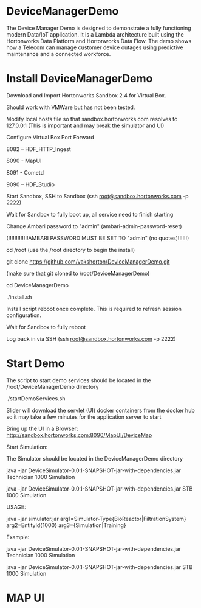 # DeviceManagerDemo
The Device Manager Demo is designed to demonstrate a fully functioning modern Data/IoT application. 
It is a Lambda architecture built using the Hortonworks Data Platform and Hortonworks Data Flow. 
The demo shows how a Telecom can manage customer device outages using predictive maintenance and a connected workforce.

# Install DeviceManagerDemo
Download and Import Hortonworks Sandbox 2.4 for Virtual Box. 

Should work with VMWare but has not been tested. 

Modify local hosts file so that sandbox.hortonworks.com resolves to 127.0.0.1 (This is important and may break the simulator and UI) 

Configure Virtual Box Port Forward

8082 – HDF_HTTP_Ingest

8090 - MapUI

8091 - Cometd

9090 – HDF_Studio

Start Sandbox, SSH to Sandbox (ssh root@sandbox.hortonworks.com -p 2222)

Wait for Sandbox to fully boot up, all service need to finish starting

Change Ambari password to "admin" (ambari-admin-password-reset)
 
(!!!!!!!!!!!!!AMBARI PASSWORD MUST BE SET TO "admin" (no quotes)!!!!!!)

cd /root (use the /root directory to begin the install)

git clone https://github.com/vakshorton/DeviceManagerDemo.git

(make sure that git cloned to /root/DeviceManagerDemo)

cd DeviceManagerDemo

./install.sh

Install script reboot once complete. This is required to refresh session configuration.

Wait for Sandbox to fully reboot

Log back in via SSH (ssh root@sandbox.hortonworks.com -p 2222)

# Start Demo
The script to start demo services should be located in the /root/DeviceManagerDemo directory

./startDemoServices.sh

Slider will download the servlet (UI) docker containers from the docker hub so it may take a few minutes for the application server to start

Bring up the UI in a Browser: http://sandbox.hortonworks.com:8090/MapUI/DeviceMap

Start Simulation:

The Simulator should be located in the DeviceManagerDemo directory

java -jar DeviceSimulator-0.0.1-SNAPSHOT-jar-with-dependencies.jar Technician 1000 Simulation

java -jar DeviceSimulator-0.0.1-SNAPSHOT-jar-with-dependencies.jar STB 1000 Simulation

USAGE:

java -jar simulator.jar arg1=Simulator-Type{BioReactor|FiltrationSystem} arg2=EntityId{1000} arg3={Simulation|Training}

Example:

java -jar DeviceSimulator-0.0.1-SNAPSHOT-jar-with-dependencies.jar Technician 1000 Simulation

java -jar DeviceSimulator-0.0.1-SNAPSHOT-jar-with-dependencies.jar STB 1000 Simulation

# MAP UI


